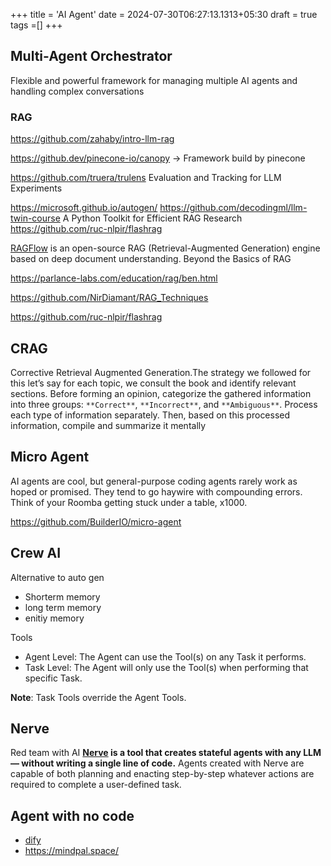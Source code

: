 +++
title = 'AI Agent'
date = 2024-07-30T06:27:13.1313+05:30
draft = true
tags =[]
+++ 

## Multi-Agent Orchestrator
Flexible and powerful framework for managing multiple AI agents and handling complex conversations



### RAG


https://github.com/zahaby/intro-llm-rag

https://github.dev/pinecone-io/canopy -> Framework build by pinecone 

https://github.com/truera/trulens Evaluation and Tracking for LLM Experiments

https://microsoft.github.io/autogen/
https://github.com/decodingml/llm-twin-course 
A Python Toolkit for Efficient RAG Research https://github.com/ruc-nlpir/flashrag 

[RAGFlow](https://ragflow.io/) is an open-source RAG (Retrieval-Augmented Generation) engine based on deep document understanding.
 Beyond the Basics of RAG
 
https://parlance-labs.com/education/rag/ben.html

https://github.com/NirDiamant/RAG_Techniques

https://github.com/ruc-nlpir/flashrag

##  CRAG

Corrective Retrieval Augmented Generation.The strategy we followed for this let’s say for each topic, we consult the book and identify relevant sections. Before forming an opinion, categorize the gathered information into three groups: `**Correct**`, `**Incorrect**`, and `**Ambiguous**`. Process each type of information separately. Then, based on this processed information, compile and summarize it mentally


## Micro Agent

AI agents are cool, but general-purpose coding agents rarely work as hoped or promised. They tend to go haywire with compounding errors. Think of your Roomba getting stuck under a table, x1000.

https://github.com/BuilderIO/micro-agent 




## Crew AI

Alternative to auto gen



- Shorterm memory
- long term memory
- enitiy memory

Tools
-  Agent Level: The Agent can use the Tool(s) on any Task it performs.
- Task Level: The Agent will only use the Tool(s) when performing that specific Task.

**Note**: Task Tools override the Agent Tools.
## Nerve
 Red team with AI
**[Nerve](https://github.com/evilsocket/nerve) is a tool that creates stateful agents with any LLM — without writing a single line of code.** Agents created with Nerve are capable of both planning and enacting step-by-step whatever actions are required to complete a user-defined task.



## Agent with no code

- [dify](https://github.com/langgenius/dify) 
- https://mindpal.space/

